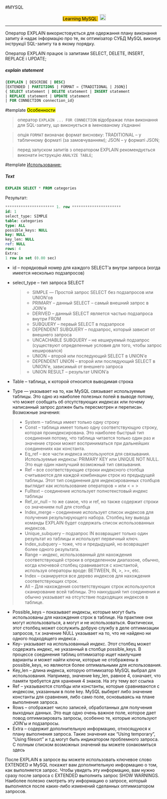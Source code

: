 
#MYSQL 
<div align="center">
<span class='flair' style='background-color:#F1C40F;color:#000;margin:5px'>
Learning MySQL
</span>
<img width="20" height="20" src="https://www.flaticon.com/svg/static/icons/svg/945/945147.svg">
</div>

<hr>



Оператор EXPLAIN використовується для одержання плану виконання запиту й надає інформацію про те, як оптимізатор СУБД MySQL виконує інструкції SQL-запиту та в якому порядку.

Оператор EXPLAIN працює із запитами SELECT, DELETE, INSERT,
REPLACE і UPDATE;


##### explain statement
```sql
{EXPLAIN | DESCRIBE | DESC}
[EXTENDED | PARTITIONS | FORMAT = {TRADITIONAL | JSON}]
{ SELECT statement | DELETE statement | INSERT statement
| REPLACE statement | UPDATE statement
| FOR CONNECTION connection_id}
```

#template
<mark>Особенности </mark>
> оператор `EXPLAIN ... FOR CONNECTION` відображає план виконання
для SQL-запиту, що виконується в іменованому з’єднанні

> опція `FORMAT` визначає формат висновку: TRADITIONAL – у табличному
форматі (за замовчуванням); JSON – у форматі JSON;

> перед запуском запитів з оператором EXPLAIN рекомендується
виконати інструкцію `ANALYZE TABLE`;

#template
<u>Использование:</u>

##### Text
```sql
EXPLAIN SELECT * FROM categories
```


Результат:
```sql
********************** 1. row **********************
id: 1
select_type: SIMPLE
table: categories
type: ALL
possible_keys: NULL
key: NULL
key_len: NULL
ref: NULL
rows: 4
Extra: 
1 row in set (0.00 sec)
```

- id – порядковый номер для каждого SELECT’а внутри запроса (когда имеется несколько подзапросов)
- select_type – тип запроса SELECT 
	>- SIMPLE — Простой запрос SELECT без подзапросов или UNION’ов
	>- PRIMARY – данный SELECT – самый внешний запрос в JOIN’е
	>- DERIVED – данный SELECT является частью подзапроса внутри FROM
	>- SUBQUERY – первый SELECT в подзапросе
	>- DEPENDENT SUBQUERY – подзапрос, который зависит от внешнего запроса
	>- UNCACHABLE SUBQUERY – не кешируемый подзапрос (существуют определенные условия для того, чтобы запрос кешировался)
	>- UNION – второй или последующий SELECT в UNION’е
	>- DEPENDENT UNION – второй или последующий SELECT в UNION’е, зависимый от внешнего запроса
	>- UNION RESULT – результат UNION’а



- Table – таблица, к которой относится выводимая строка
- Type — указывает на то, как MySQL связывает используемые таблицы. Это одно из наиболее полезных полей в выводе потому, что может сообщать об отсутствующих индексах или почему написанный запрос должен быть пересмотрен и переписан.
Возможные значения:
> - System – таблица имеет только одну строку
> - Const – таблица имеет только одну соответствующую строку, которая проиндексирована. Это наиболее быстрый тип соединения потому, что таблица читается только один раз и значение строки может восприниматься при дальнейших соединениях как константа.
> - Eq_ref – все части индекса используются для связывания. Используемые индексы: PRIMARY KEY или UNIQUE NOT NULL. Это еще один наилучший возможный тип связывания.
> - Ref – все соответствующие строки индексного столбца считываются для каждой комбинации строк из предыдущей таблицы. Этот тип соединения для индексированных столбцов выглядит как использование операторов = или < = >
> - Fulltext – соединение использует полнотекстовый индекс таблицы
>- Ref_or_null – то же самое, что и ref, но также содержит строки со значением null для столбца
>- Index_merge – соединение использует список индексов для получения результирующего набора. Столбец key вывода команды EXPLAIN будет содержать список использованных индексов.
> - Unique_subquery – подзапрос IN возвращает только один результат из таблицы и использует первичный ключ.
> - Index_subquery – тоже, что и предыдущий, но возвращает более одного результата.
> - Range – индекс, использованный для нахождения соответствующей строки в определенном диапазоне, обычно, когда ключевой столбец сравнивается с константой, используя операторы вроде: BETWEEN, IN, >, >=, etc.
> - Index – сканируется все дерево индексов для нахождения соответствующих строк.
> - All – Для нахождения соответствующих строк используются сканирование всей таблицы. Это наихудший тип соединения и обычно указывает на отсутствие подходящих индексов в таблице.


- Possible_keys – показывает индексы, которые могут быть использованы для нахождения строк в таблице. На практике они могут использоваться, а могут и не использоваться. Фактически, этот столбец может сослужить добрую службу в деле оптимизации запросов, т.к значение NULL указывает на то, что не найдено ни одного подходящего индекса .
- Key– указывает на использованный индекс. Этот столбец может содержать индекс, не указанный в столбце possible_keys. В процессе соединения таблиц оптимизатор ищет наилучшие варианты и может найти ключи, которые не отображены в possible_keys, но являются более оптимальными для использования.
- Key_len – длина индекса, которую оптимизатор MySQL выбрал для использования. Например, значение key_len, равное 4, означает, что памяти требуется для хранения 4 знаков. На эту тему вот cсылка
- Ref – указываются столбцы или константы, которые сравниваются с индексом, указанным в поле key. MySQL выберет либо значение константы для сравнения, либо само поле, основываясь на плане выполнения запроса.
- Rows – отображает число записей, обработанных для получения выходных данных. Это еще одно очень важное поле, которое дает повод оптимизировать запросы, особенно те, которые используют JOIN’ы и подзапросы.
- Extra – содержит дополнительную информацию, относящуюся к плану выполнения запроса. Такие значения как “Using temporary”, “Using filesort” и т.д могут быть индикатором проблемного запроса. С полным списком возможных значений вы можете ознакомиться здесь



После EXPLAIN в запросе вы можете использовать ключевое слово EXTENDED и MySQL покажет вам дополнительную информацию о том, как выполняется запрос. Чтобы увидеть эту информацию, вам нужно сразу после запроса с EXTENDED выполнить запрос SHOW WARNINGS. Наиболее полезно смотреть эту информацию о запросе, который выполнялся после каких-либо изменений сделанных оптимизатором запросов.
